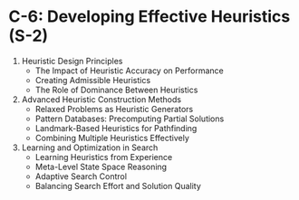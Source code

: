 # C-6: Developing Effective Heuristics (S-2)

1. Heuristic Design Principles
    - The Impact of Heuristic Accuracy on Performance
    - Creating Admissible Heuristics
    - The Role of Dominance Between Heuristics
2. Advanced Heuristic Construction Methods
    - Relaxed Problems as Heuristic Generators
    - Pattern Databases: Precomputing Partial Solutions
    - Landmark-Based Heuristics for Pathfinding
    - Combining Multiple Heuristics Effectively
3. Learning and Optimization in Search
    - Learning Heuristics from Experience
    - Meta-Level State Space Reasoning
    - Adaptive Search Control
    - Balancing Search Effort and Solution Quality
